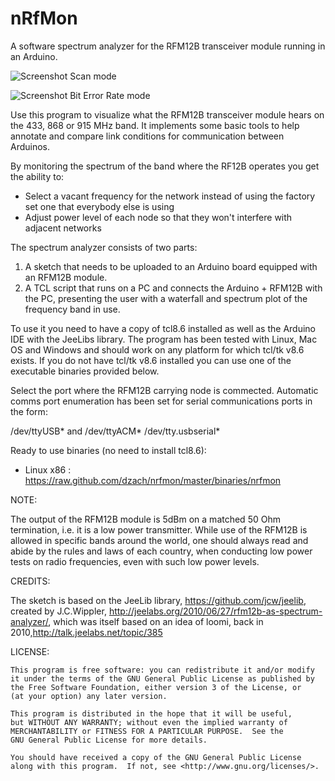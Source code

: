 nRfMon
=======

A software spectrum analyzer for the RFM12B transceiver module running in an Arduino.

![Screenshot](https://raw.github.com/dzach/nrfmon/master/images/nrfmon_scan.png)
Scan mode

![Screenshot](https://raw.github.com/dzach/nrfmon/master/images/nrfmon_BERT.png)
Bit Error Rate mode


Use this program to visualize what the RFM12B transceiver module hears on the 433, 868 or 915 MHz band.
It implements some basic tools to help annotate and compare link conditions for communication between Arduinos.

By monitoring the spectrum of the band where the RF12B operates you get the ability to:

- Select a vacant frequency for the network instead of using the factory set one that everybody else is using
- Adjust power level of each node so that they won't interfere with adjacent networks

The spectrum analyzer consists of two parts:

1. A sketch that needs to be uploaded to an Arduino board equipped with an RFM12B module. 
2. A TCL script that runs on a PC and connects the Arduino + RFM12B with the PC, presenting the user with a waterfall and spectrum plot of the frequency band in use.

To use it you need to have a copy of tcl8.6 installed as well as the Arduino IDE with the JeeLibs library. The program has been tested with Linux, Mac OS and Windows and should work on any platform for which tcl/tk v8.6 exists. If you do not have tcl/tk v8.6 installed you can use one of the executable binaries provided below.

Select the port where the RFM12B carrying node is commected. Automatic comms port enumeration has been set for serial communications ports in the form:

/dev/ttyUSB* and /dev/ttyACM* /dev/tty.usbserial*

Ready to use binaries (no need to install tcl8.6):
*   Linux x86 : https://raw.github.com/dzach/nrfmon/master/binaries/nrfmon

NOTE:

The output of the RFM12B module is 5dBm on a matched 50 Ohm termination, i.e. it is a low power transmitter. While use of the RFM12B is allowed in specific bands around the world, one should always read and abide by the rules and laws of each country, when conducting low power tests on radio frequencies, even with such low power levels.

CREDITS:

The sketch is based on the JeeLib library, https://github.com/jcw/jeelib, created by J.C.Wippler, http://jeelabs.org/2010/06/27/rfm12b-as-spectrum-analyzer/, which was itself based on an idea of loomi, back in 2010,http://talk.jeelabs.net/topic/385

LICENSE:

    This program is free software: you can redistribute it and/or modify
    it under the terms of the GNU General Public License as published by
    the Free Software Foundation, either version 3 of the License, or
    (at your option) any later version.

    This program is distributed in the hope that it will be useful,
    but WITHOUT ANY WARRANTY; without even the implied warranty of
    MERCHANTABILITY or FITNESS FOR A PARTICULAR PURPOSE.  See the
    GNU General Public License for more details.

    You should have received a copy of the GNU General Public License
    along with this program.  If not, see <http://www.gnu.org/licenses/>.
